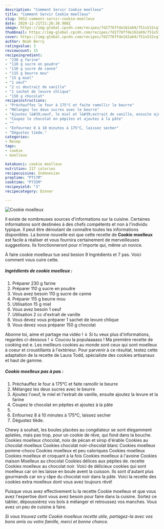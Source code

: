 ```yaml
---
description: "Comment Servir Cookie moelleux"
title: "Comment Servir Cookie moelleux"
slug: 5652-comment-servir-cookie-moelleux
date: 2020-12-21T21:28:30.988Z
image: https://img-global.cpcdn.com/recipes/7d2776ffde162ab9/751x532cq70/cookie-moelleux-photo-principale-de-la-recette.jpg
thumbnail: https://img-global.cpcdn.com/recipes/7d2776ffde162ab9/751x532cq70/cookie-moelleux-photo-principale-de-la-recette.jpg
cover: https://img-global.cpcdn.com/recipes/7d2776ffde162ab9/751x532cq70/cookie-moelleux-photo-principale-de-la-recette.jpg
author: Noah Berry
ratingvalue: 3
reviewcount: 15
recipeingredient:
- "230 g farine"
- "110 g sucre en poudre"
- "110 g sucre de canne"
- "115 g beurre mou"
- "15 g miel"
- "1 oeuf"
- "2 cc dextrait de vanille"
- "1 sachet de levure chlique"
- "150 g chocolat"
recipeinstructions:
- "Préchauffez le four à 175°C et faite ramollir le beurre"
- "Mélangez les deux sucres avec le beurre"
- "Ajoutez l&#39;oeuf, le miel et l&#39;extrait de vanille, ensuite ajoutez la levure et la farine"
- "Coupez le chocolat en pépites et ajoutez à la pâte"
- ""
- "Enfournez 8 à 10 minutes à 175°C, laissez secher"
- "Dégustez tiède."
categories:
- Resep
tags:
- cookie
- moelleux

katakunci: cookie moelleux 
nutrition: 217 calories
recipecuisine: Indonesian
preptime: "PT17M"
cooktime: "PT35M"
recipeyield: "3"
recipecategory: Dinner

---
```



![Cookie moelleux](https://img-global.cpcdn.com/recipes/7d2776ffde162ab9/751x532cq70/cookie-moelleux-photo-principale-de-la-recette.jpg)

Il existe de nombreuses sources d'informations sur la cuisine. Certaines informations sont destinées à des chefs compétents et non à l'individu typique. Il peut être déroutant de connaître toutes les informations disponibles. La bonne nouvelle est que cette recette de <strong> Cookie moelleux </strong> est facile à réaliser et vous fournira certainement de merveilleuses suggestions. Ils fonctionneront pour n'importe qui, même un novice.

<!--inarticleads1-->

À faire cookie moelleux tue seul besion 9 Ingrédients et 7 pas. Voici comment vous cuire cette.

##### Ingrédients de cookie moelleux :

1. Préparer 230 g farine
1. Préparer 110 g sucre en poudre
1. Vous avez besoin 110 g sucre de canne
1. Préparer 115 g beurre mou
1. Utilisation 15 g miel
1. Vous avez besoin 1 oeuf
1. Utilisation 2 cc d&#39;extrait de vanille
1. Vous devez vous préparer 1 sachet de levure chlique
1. Vous devez vous préparer 150 g chocolat


Abonne toi, aime et partage ma vidéo ! ↓ Si tu veux plus d&#39;informations, regardes ci-dessous ! ↓ Coucou la populaaaass ! Ma première recette de cooking est e. Les meilleurs cookies au monde sont ceux qui sont moelleux à coeur et croustillants à l&#39;extérieur. Pour parvenir à ce résultat, testez cette adaptation de la recette de Laura Todd, spécialiste des cookies artisanaux et haut de gamme. 

<!--inarticleads2-->

##### Cookie moelleux pas à pas :

1. Préchauffez le four à 175°C et faite ramollir le beurre
1. Mélangez les deux sucres avec le beurre
1. Ajoutez l&#39;oeuf, le miel et l&#39;extrait de vanille, ensuite ajoutez la levure et la farine
1. Coupez le chocolat en pépites et ajoutez à la pâte
1. 
1. Enfournez 8 à 10 minutes à 175°C, laissez secher
1. Dégustez tiède.


Chewy à souhait, les boules placées au congélateur se sont élegamment aplaties, mais pas trop, pour un cookie de rêve, qui fond dans la bouche. Cookies moelleux chocolat, noix de pécan et sirop d&#39;érable Cookies au chocolat moelleux Cookies chocolat noir-chocolat blanc Cookies moelleux pomme-choco Cookies moelleux et peu caloriques Cookies moelleux Cookies moelleux et croquant à la fois Cookies moelleux à l&#39;avoine Cookies maison Moelleux au chocolat Cookies délices aux pépites de. recette Cookies moelleux au chocolat noir. Voici de délicieux cookies qui sont moelleux car on les laisse en boule avent la cuisson. Ils sont d&#39;autant plus gourmands car on y râpe du chocolat noir dans la pâte. Voici la recette des cookies extra moelleux dont vous avez toujours rêvé! 

<!--inarticleads1-->

<p>
Puisque vous avez effectivement lu la recette Cookie moelleux et que vous avez l'expertise dont vous avez besoin pour faire dans la cuisine. Sortez ce tablier, dépoussiérez vos bols à mélanger et retroussez vos manches. Vous avez un peu de cuisine à faire.
</p>

<p>
<i>Si vous trouvez cette Cookie moelleux recette utile, partagez-la avec vos bons amis ou votre famille, merci et bonne chance.</i>
</p>
